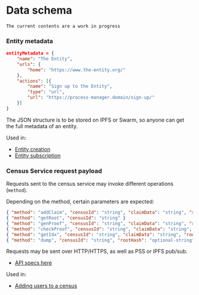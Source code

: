 # Data schema

`The current contents are a work in progress`

### Entity metadata

```json
entityMetadata = {
    "name": "The Entity",
    "urls": {
        "home": "https://www.the-entity.org/"
    },
    "actions": [{
        "name": "Sign up to the Entity",
        "type": "url",
        "url": "https://process-manager.domain/sign-up/"
    }]
}
```

The JSON structure is to be stored on IPFS or Swarm, so anyone can get the full metadata of an entity.

Used in:
* [Entity creation](/protocol/sequence-diagrams?id=entity-creation)
* [Entity subscription](/protocol/sequence-diagrams?id=entity-subscription)

### Census Service request payload

Requests sent to the census service may invoke different operations (`method`).

Depending on the method, certain parameters are expected:

```json
{ "method": "addClaim", "censusId": "string", "claimData": "string", "signature": "string" }
{ "method": "getRoot", "censusId": "string" }
{ "method": "genProof", "censusId": "string", "claimData": "string", "rootHash": "optional-string" }
{ "method": "checkProof", "censusId": "string", "claimData": "string", "rootHash": "optional-string", "proofData": "string" }
{ "method": "getIdx", "censusId": "string", "claimData": "string", "rootHash": "optional-string" }
{ "method": "dump", "censusId": "string", "rootHash": "optional-string", "signature": "string" }
```

Requests may be sent over HTTP/HTTPS, as well as PSS or IPFS pub/sub.

* [API specs here](https://github.com/vocdoni/go-dvote/tree/master/cmd/censushttp#api)

Used in:
* [Adding users to a census](/protocol/sequence-diagrams?id=adding-users-to-a-census)
